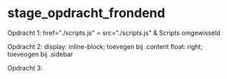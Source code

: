 # stage_opdracht_frondend

Opdracht 1:
href="./scripts.js" = src="./scripts.js" & Scripts omgewisseld

Opdracht 2:
display: inline-block; toevegen bij .content
float: right; toeveogen bij .sidebar

Opdracht 3:
